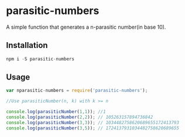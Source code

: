 # parasitic-numbers
A simple function that generates a n-parasitic number(in base 10).

## Installation
```js
npm i -S parasitic-numbers
```

## Usage
```js
var nparasitic-numbers = require('parasitic-numbers');

//Use parasiticNumber(n, k) with k >= n 

console.log(parasiticNumber(1,1)); //1
console.log(parasiticNumber(2,2)); // 105263157894736842
console.log(parasiticNumber(3,3)); // 1034482758620689655172413793
console.log(parasiticNumber(3,5)); // 1724137931034482758620689655

```

